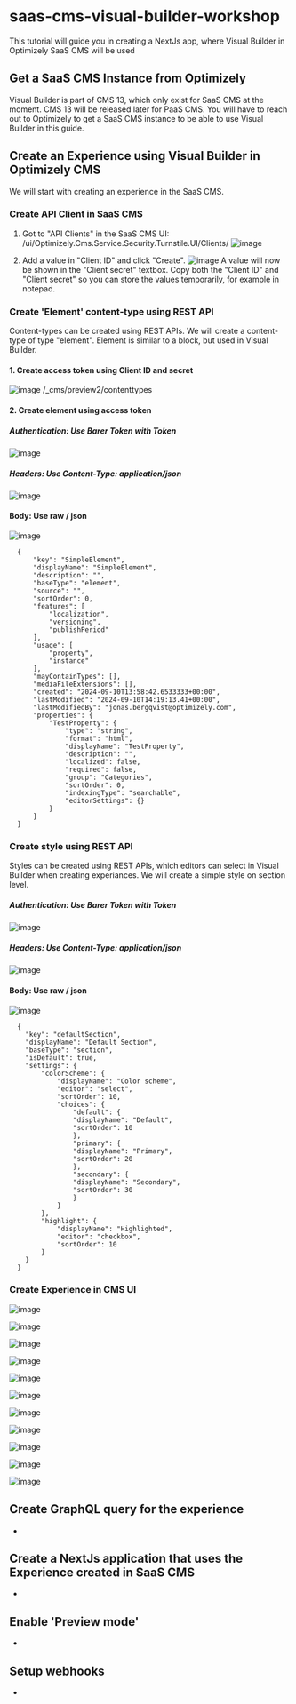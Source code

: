 # saas-cms-visual-builder-workshop
This tutorial will guide you in creating a NextJs app, where Visual Builder in Optimizely SaaS CMS will be used

## Get a SaaS CMS Instance from Optimizely
Visual Builder is part of CMS 13, which only exist for SaaS CMS at the moment. CMS 13 will be released later for PaaS CMS. You will have to reach out to Optimizely to get a SaaS CMS instance to be able to use Visual Builder in this guide.

## Create an Experience using Visual Builder in Optimizely CMS
We will start with creating an experience in the SaaS CMS.

### Create API Client in SaaS CMS
1. Got to "API Clients" in the SaaS CMS UI: /ui/Optimizely.Cms.Service.Security.Turnstile.UI/Clients/
![image](https://github.com/user-attachments/assets/e11ca5be-f6e9-43f9-b297-f37169996206)

2. Add a value in "Client ID" and click "Create".
![image](https://github.com/user-attachments/assets/0bfc8c67-1d5a-4f7e-9ffb-d688077099d7)
A value will now be shown in the "Client secret" textbox. Copy both the "Client ID" and "Client secret" so you can store the values temporarily, for example in notepad.

### Create 'Element' content-type using REST API
Content-types can be created using REST APIs. We will create a content-type of type "element". Element is similar to a block, but used in Visual Builder.

#### 1. Create access token using Client ID and secret
![image](https://github.com/user-attachments/assets/aab7f009-aa4d-447a-a242-bdd4687de883)
/_cms/preview2/contenttypes

#### 2. Create element using access token
##### Authentication: Use Barer Token with Token
![image](https://github.com/user-attachments/assets/385c3988-69a4-402e-b921-c7ac840924a6)

##### Headers: Use Content-Type: application/json
![image](https://github.com/user-attachments/assets/9e029390-78b5-4004-9419-753b4e481312)

#### Body: Use raw / json
![image](https://github.com/user-attachments/assets/7081f17d-6d97-4d3e-b4de-49d9f20cdfc9)

      {
          "key": "SimpleElement",
          "displayName": "SimpleElement",
          "description": "",
          "baseType": "element",
          "source": "",
          "sortOrder": 0,
          "features": [
              "localization",
              "versioning",
              "publishPeriod"
          ],
          "usage": [
              "property",
              "instance"
          ],
          "mayContainTypes": [],
          "mediaFileExtensions": [],
          "created": "2024-09-10T13:58:42.6533333+00:00",
          "lastModified": "2024-09-10T14:19:13.41+00:00",
          "lastModifiedBy": "jonas.bergqvist@optimizely.com",
          "properties": {
              "TestProperty": {
                  "type": "string",
                  "format": "html",
                  "displayName": "TestProperty",
                  "description": "",
                  "localized": false,
                  "required": false,
                  "group": "Categories",
                  "sortOrder": 0,
                  "indexingType": "searchable",
                  "editorSettings": {}
              }
          }
      }
                
### Create style using REST API
Styles can be created using REST APIs, which editors can select in Visual Builder when creating experiances. We will create a simple style on section level.

##### Authentication: Use Barer Token with Token
![image](https://github.com/user-attachments/assets/990e1bf2-0c24-46e5-be1d-0d5f5770ac0e)

##### Headers: Use Content-Type: application/json
![image](https://github.com/user-attachments/assets/2a250130-ac2a-49dd-b6ef-b5ab0882afc5)

#### Body: Use raw / json
![image](https://github.com/user-attachments/assets/6e77e6ca-c1ec-4d28-b893-3c5fa51b5c89)

      {
        "key": "defaultSection",
        "displayName": "Default Section",
        "baseType": "section",
        "isDefault": true,
        "settings": {
            "colorScheme": {
                "displayName": "Color scheme",
                "editor": "select",
                "sortOrder": 10,
                "choices": {
                    "default": {
                    "displayName": "Default",
                    "sortOrder": 10
                    },
                    "primary": {
                    "displayName": "Primary",
                    "sortOrder": 20
                    },
                    "secondary": {
                    "displayName": "Secondary",
                    "sortOrder": 30
                    }
                }
            },
            "highlight": {
                "displayName": "Highlighted",
                "editor": "checkbox",
                "sortOrder": 10
            }
        }
      }

### Create Experience in CMS UI

![image](https://github.com/user-attachments/assets/6d68dfaf-6370-4114-8a72-fda5679600d7)

![image](https://github.com/user-attachments/assets/2b85c394-fa27-42c1-8ad5-8400c045030e)

![image](https://github.com/user-attachments/assets/4a926845-15c5-48ef-ab5f-4bca79a88f1b)

![image](https://github.com/user-attachments/assets/226d3ae0-af92-491b-aba1-4317c6dbce6b)

![image](https://github.com/user-attachments/assets/74d57f60-28cf-4a26-bd71-147471fde147)

![image](https://github.com/user-attachments/assets/e14e1faf-bb20-4885-b7d9-9afb661b5969)

![image](https://github.com/user-attachments/assets/a5d9a548-27d5-403e-9717-163c9b83230e)

![image](https://github.com/user-attachments/assets/da8b1501-f893-4e42-995b-d6272c45cd54)

![image](https://github.com/user-attachments/assets/f0ab7818-ca90-4837-bf35-5f1083c1efc5)

![image](https://github.com/user-attachments/assets/126e07cb-9b50-439a-ae5d-d4922e30bf2f)

![image](https://github.com/user-attachments/assets/02488699-246a-4542-8aff-cc1358b2dba2)


## Create GraphQL query for the experience
-

## Create a NextJs application that uses the Experience created in SaaS CMS
-

## Enable 'Preview mode'
-

## Setup webhooks
-
